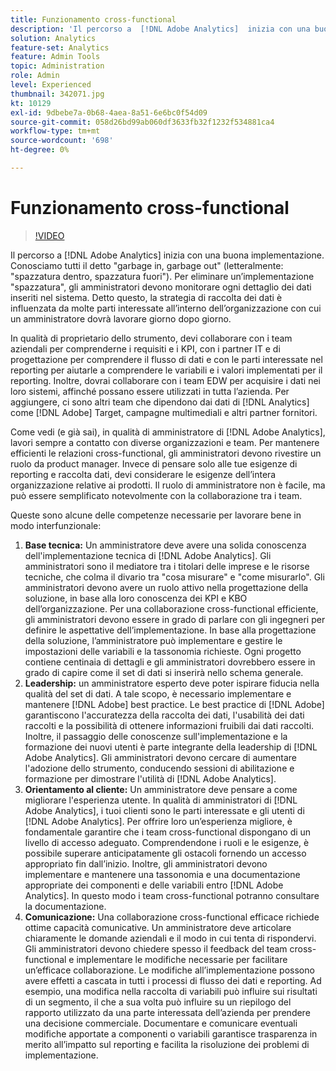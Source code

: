```yaml
---
title: Funzionamento cross-functional
description: 'Il percorso a  [!DNL Adobe Analytics]  inizia con una buona implementazione. Conosciamo tutti il detto "garbage in, garbage out" (letteralmente: "spazzatura dentro, spazzatura fuori"). Per eliminare un’implementazione "spazzatura", gli amministratori devono monitorare ogni dettaglio dei dati inseriti nel sistema. Detto questo, la strategia di raccolta dei dati è influenzata da molte parti interessate all’interno dell’organizzazione con cui un amministratore dovrà lavorare giorno dopo giorno.'
solution: Analytics
feature-set: Analytics
feature: Admin Tools
topic: Administration
role: Admin
level: Experienced
thumbnail: 342071.jpg
kt: 10129
exl-id: 9dbebe7a-0b68-4aea-8a51-6e6bc0f54d09
source-git-commit: 058d26bd99ab060df3633fb32f1232f534881ca4
workflow-type: tm+mt
source-wordcount: '698'
ht-degree: 0%

---
```


# Funzionamento cross-functional

>[!VIDEO](https://video.tv.adobe.com/v/342071/?quality=12&learn=on)

Il percorso a [!DNL Adobe Analytics] inizia con una buona implementazione. Conosciamo tutti il detto &quot;garbage in, garbage out&quot; (letteralmente: &quot;spazzatura dentro, spazzatura fuori&quot;). Per eliminare un’implementazione &quot;spazzatura&quot;, gli amministratori devono monitorare ogni dettaglio dei dati inseriti nel sistema. Detto questo, la strategia di raccolta dei dati è influenzata da molte parti interessate all’interno dell’organizzazione con cui un amministratore dovrà lavorare giorno dopo giorno.

In qualità di proprietario dello strumento, devi collaborare con i team aziendali per comprenderne i requisiti e i KPI, con i partner IT e di progettazione per comprendere il flusso di dati e con le parti interessate nel reporting per aiutarle a comprendere le variabili e i valori implementati per il reporting. Inoltre, dovrai collaborare con i team EDW per acquisire i dati nei loro sistemi, affinché possano essere utilizzati in tutta l’azienda. Per aggiungere, ci sono altri team che dipendono dai dati di [!DNL Analytics] come [!DNL Adobe] Target, campagne multimediali e altri partner fornitori.

Come vedi (e già sai), in qualità di amministratore di [!DNL Adobe Analytics], lavori sempre a contatto con diverse organizzazioni e team. Per mantenere efficienti le relazioni cross-functional, gli amministratori devono rivestire un ruolo da product manager. Invece di pensare solo alle tue esigenze di reporting e raccolta dati, devi considerare le esigenze dell’intera organizzazione relative ai prodotti. Il ruolo di amministratore non è facile, ma può essere semplificato notevolmente con la collaborazione tra i team.

Queste sono alcune delle competenze necessarie per lavorare bene in modo interfunzionale:

1. **Base tecnica:** Un amministratore deve avere una solida conoscenza dell&#39;implementazione tecnica di [!DNL Adobe Analytics]. Gli amministratori sono il mediatore tra i titolari delle imprese e le risorse tecniche, che colma il divario tra &quot;cosa misurare&quot; e &quot;come misurarlo&quot;. Gli amministratori devono avere un ruolo attivo nella progettazione della soluzione, in base alla loro conoscenza dei KPI e KBO dell’organizzazione. Per una collaborazione cross-functional efficiente, gli amministratori devono essere in grado di parlare con gli ingegneri per definire le aspettative dell’implementazione. In base alla progettazione della soluzione, l’amministratore può implementare e gestire le impostazioni delle variabili e la tassonomia richieste. Ogni progetto contiene centinaia di dettagli e gli amministratori dovrebbero essere in grado di capire come il set di dati si inserirà nello schema generale.
1. **Leadership:** un amministratore esperto deve poter ispirare fiducia nella qualità del set di dati. A tale scopo, è necessario implementare e mantenere [!DNL Adobe] best practice. Le best practice di [!DNL Adobe] garantiscono l&#39;accuratezza della raccolta dei dati, l&#39;usabilità dei dati raccolti e la possibilità di ottenere informazioni fruibili dai dati raccolti. Inoltre, il passaggio delle conoscenze sull&#39;implementazione e la formazione dei nuovi utenti è parte integrante della leadership di [!DNL Adobe Analytics]. Gli amministratori devono cercare di aumentare l&#39;adozione dello strumento, conducendo sessioni di abilitazione e formazione per dimostrare l&#39;utilità di [!DNL Adobe Analytics].
1. **Orientamento al cliente:** Un amministratore deve pensare a come migliorare l&#39;esperienza utente. In qualità di amministratori di [!DNL Adobe Analytics], i tuoi clienti sono le parti interessate e gli utenti di [!DNL Adobe Analytics]. Per offrire loro un’esperienza migliore, è fondamentale garantire che i team cross-functional dispongano di un livello di accesso adeguato.  Comprendendone i ruoli e le esigenze, è possibile superare anticipatamente gli ostacoli fornendo un accesso appropriato fin dall’inizio. Inoltre, gli amministratori devono implementare e mantenere una tassonomia e una documentazione appropriate dei componenti e delle variabili entro [!DNL Adobe Analytics]. In questo modo i team cross-functional potranno consultare la documentazione.
1. **Comunicazione:** Una collaborazione cross-functional efficace richiede ottime capacità comunicative. Un amministratore deve articolare chiaramente le domande aziendali e il modo in cui tenta di rispondervi. Gli amministratori devono chiedere spesso il feedback del team cross-functional e implementare le modifiche necessarie per facilitare un’efficace collaborazione. Le modifiche all’implementazione possono avere effetti a cascata in tutti i processi di flusso dei dati e reporting. Ad esempio, una modifica nella raccolta di variabili può influire sui risultati di un segmento, il che a sua volta può influire su un riepilogo del rapporto utilizzato da una parte interessata dell’azienda per prendere una decisione commerciale. Documentare e comunicare eventuali modifiche apportate a componenti o variabili garantisce trasparenza in merito all’impatto sul reporting e facilita la risoluzione dei problemi di implementazione.
